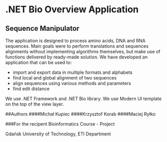 # **.NET Bio Overview Application**
## **Sequence Manipulator**

The application is designed to process amino acids, DNA and RNA sequences.
Main goals were to perform translations and sequences alignments without implementing algorithms themselves, 
but make use of functions delivered by ready-made solution. We have developed an application that can be used to:
- import and export data in multiple formats and alphabets
- find local and global alignment of two sequences
- align sequences using various methods and parameters
- find edit distance

We use .NET Framework and .NET Bio library.
We use Modern UI template on the top of the view layer.

##Authors
####Michał Kupiec
####Krzysztof Korab
####Maciej Ryłko

###For the recipent
Bioinformatics Course - Project

Gdańsk University of Technology, ETI Department
